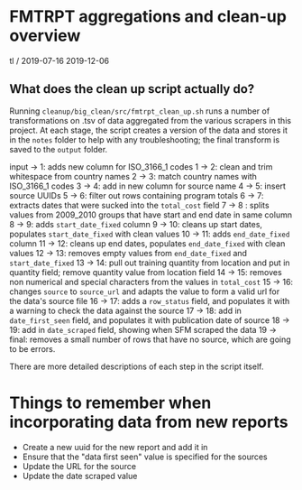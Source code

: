 # FMTRPT aggregations and clean-up overview

tl / 2019-07-16
     2019-12-06

## What does the clean up script actually do?

Running `cleanup/big_clean/src/fmtrpt_clean_up.sh` runs a number of transformations on .tsv of data aggregated from the various scrapers in this project. At each stage, the script creates a version of the data and stores it in the `notes` folder to help with any troubleshooting; the final transform is saved to the `output` folder. 

input -> 1: adds new column for ISO_3166_1 codes
1 -> 2: clean and trim whitespace from country names
2 -> 3: match country names with ISO_3166_1 codes
3 -> 4: add in new column for source name
4 -> 5: insert source UUIDs
5 -> 6: filter out rows containing program totals
6 -> 7: extracts dates that were sucked into the `total_cost` field
7 -> 8 : splits values from 2009_2010 groups that have start and end date in same column  
8 -> 9: adds `start_date_fixed` column
9 -> 10: cleans up start dates, populates `start_date_fixed` with clean values
10 -> 11: adds `end_date_fixed` column
11 -> 12: cleans up end dates, populates `end_date_fixed` with clean values
12 -> 13: removes empty values from `end_date_fixed` and `start_date_fixed`
13 -> 14: pull out training quantity from location and put in quantity field; remove quantity value from location field
14 -> 15: removes non numerical and special characters from the values in `total_cost` 
15 -> 16: changes `source` to `source_url` and adapts the value to form a valid url for the data's source file
16 -> 17: adds a `row_status` field, and populates it with a warning to check the data against the source
17 -> 18: add in `date_first_seen` field, and populates it with publication date of source
18 -> 19: add in `date_scraped` field, showing when SFM scraped the data
19 -> final: removes a small number of rows that have no source, which are going to be errors.

There are more detailed descriptions of each step in the script itself.

# Things to remember when incorporating data from new reports

 * Create a new uuid for the new report and add it in
 * Ensure that the "data first seen" value is specified for the sources
 * Update the URL for the source
 * Update the date scraped value
